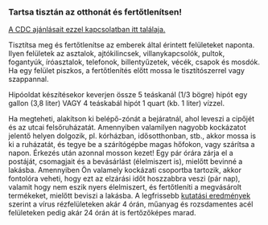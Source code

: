 ### Tartsa tisztán az otthonát és fertőtlenítsen! 
 
 [A CDC ajánlásait ezzel kapcsolatban itt találaja.](https://www.cdc.gov/coronavirus/2019-ncov/prepare/cleaning-disinfection.html)
 
 Tisztítsa meg és fertőtlenítse az emberek által érintett felületeket naponta. Ilyen felületek az asztalok, ajtókilincsek, villanykapcsolók, pultok, fogantyúk, íróasztalok, telefonok, billentyűzetek, vécék, csapok és mosdók.
 Ha egy felület piszkos, a fertőtlenítés előtt mossa le tisztítószerrel vagy szappannal.
 
 Hipóoldat készítésekor keverjen össze 5 teáskanál (1/3 bögre) hipót egy gallon (3,8 liter) VAGY 4 teáskabál hipót 1 quart (kb. 1 liter) vízzel.

 Ha megteheti, alakítson ki belépő-zónát a bejáratnál, ahol leveszi a cipőjét és az utcai felsőruházatát. Amennyiben valamilyen nagyobb kockázatot jelentő helyen dolgozik, pl. kórházban, idősotthonban, stb., akkor mossa is ki a ruházatát, és tegye be a szárítógépbe magas hőfokon, vagy szárítsa a napon. Érkezés után azonnal mosson kezet! Egy pár órára zárja el a postáját, csomagjait és a bevásárlást (élelmiszert is), mielőtt bevinné a lakásba. Amennyiben Ön valamely kockázati csoportba tartozik, akkor fontolóra veheti, hogy ezt az elzárási időt hoszzabbra veszi (pár nap), valamit hogy nem eszik nyers élelmiszert, és fertőtleníti a megvásárolt termékeket, mielőtt beviszi a lakásba.
A legfrissebb [kutatási eredmények](https://www.medrxiv.org/content/10.1101/2020.03.09.20033217v1.full.pdf) szerint a vírus rézfelületeken akár 4 órán, műanyag és rozsdamentes acél felületeken pedig akár 24 órán át is fertőzőképes marad.
